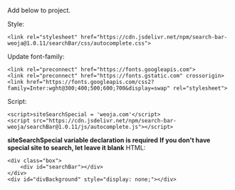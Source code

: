 Add below to project.

Style:

    <link rel="stylesheet" href="https://cdn.jsdelivr.net/npm/search-bar-weoja@1.0.11/searchBar/css/autocomplete.css">

Update font-family:

    <link rel="preconnect" href="https://fonts.googleapis.com">
    <link rel="preconnect" href="https://fonts.gstatic.com" crossorigin>
    <link href="https://fonts.googleapis.com/css2?family=Inter:wght@300;400;500;600;700&display=swap" rel="stylesheet">
Script:

    <script>siteSearchSpecial = 'weoja.com'</script>
    <script src="https://cdn.jsdelivr.net/npm/search-bar-weoja/searchBar@1.0.11/js/autocomplete.js"></script>

<b>siteSearchSpecial variable declaration is required</b>
<b>If you don't have special site to search, let leave it blank</b>
HTML:

    <div class="box">
        <div id="searchBar"></div>
    </div>
    <div id="divBackground" style="display: none;"></div>
